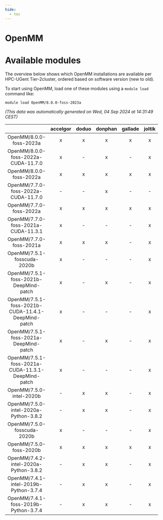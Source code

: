 ```yaml
---
hide:
  - toc
---
```


OpenMM
======

# Available modules


The overview below shows which OpenMM installations are available per HPC-UGent Tier-2cluster, ordered based on software version (new to old).

To start using OpenMM, load one of these modules using a `module load` command like:

```shell
module load OpenMM/8.0.0-foss-2023a
```

*(This data was automatically generated on Wed, 04 Sep 2024 at 14:31:49 CEST)*  

| |accelgor|doduo|donphan|gallade|joltik|shinx|skitty|
| :---: | :---: | :---: | :---: | :---: | :---: | :---: | :---: |
|OpenMM/8.0.0-foss-2023a|x|x|x|x|x|x|x|
|OpenMM/8.0.0-foss-2022a-CUDA-11.7.0|x|-|x|-|x|-|-|
|OpenMM/8.0.0-foss-2022a|x|x|x|x|x|-|x|
|OpenMM/7.7.0-foss-2022a-CUDA-11.7.0|-|-|x|-|-|-|-|
|OpenMM/7.7.0-foss-2022a|x|x|x|x|x|-|x|
|OpenMM/7.7.0-foss-2021a-CUDA-11.3.1|x|-|-|-|x|-|-|
|OpenMM/7.7.0-foss-2021a|x|x|x|-|x|-|x|
|OpenMM/7.5.1-fosscuda-2020b|x|-|-|-|x|-|-|
|OpenMM/7.5.1-foss-2021b-DeepMind-patch|x|-|x|-|x|-|-|
|OpenMM/7.5.1-foss-2021b-CUDA-11.4.1-DeepMind-patch|x|-|-|-|x|-|-|
|OpenMM/7.5.1-foss-2021a-DeepMind-patch|x|-|x|-|x|-|-|
|OpenMM/7.5.1-foss-2021a-CUDA-11.3.1-DeepMind-patch|x|-|-|-|x|-|-|
|OpenMM/7.5.0-intel-2020b|-|x|x|-|x|-|x|
|OpenMM/7.5.0-intel-2020a-Python-3.8.2|-|x|x|-|x|-|x|
|OpenMM/7.5.0-fosscuda-2020b|x|-|-|-|x|-|-|
|OpenMM/7.5.0-foss-2020b|x|x|x|x|x|-|x|
|OpenMM/7.4.2-intel-2020a-Python-3.8.2|-|x|x|-|x|-|x|
|OpenMM/7.4.1-intel-2019b-Python-3.7.4|-|x|x|-|x|-|x|
|OpenMM/7.4.1-foss-2019b-Python-3.7.4|-|x|x|-|x|-|x|
